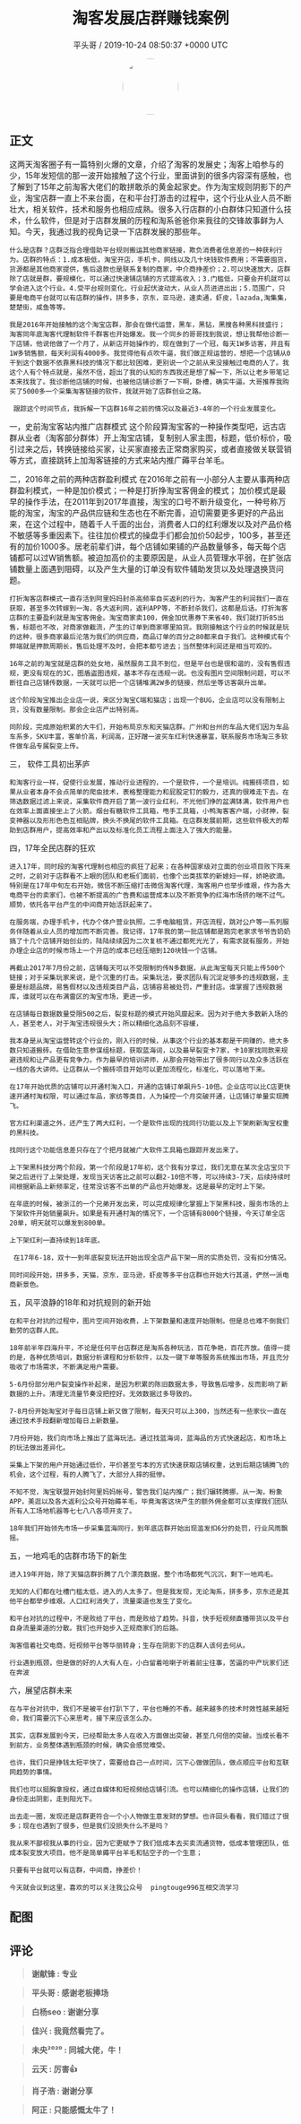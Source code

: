 <h1 align="center">淘客发展店群赚钱案例</h1>
<p align="center">
    <a>平头哥 / 2019-10-24 08:50:37 &#43;0000 UTC</a>
</p>

<div align="center">
    <img src="https://images.zsxq.com/FryirLjNsIOutco11e0Bq0xn43oZ?e=1590940799&amp;token=kIxbL07-8jAj8w1n4s9zv64FuZZNEATmlU_Vm6zD:k12nZGW3XwRyGF9YpGtRjEWCPmw=" width="100" height="100" style="border:1px solid;border-radius:50%; color:#ffffff"/>
</div>

## 正文

<div>
这两天淘客圈子有一篇特别火爆的文章，介绍了淘客的发展史；淘客上咱参与的少，15年发短信的那一波开始接触了这个行业，里面讲到的很多内容深有感触，也了解到了15年之前淘客大佬们的敢拼敢杀的黄金起家史。作为淘宝规则阴影下的产业，淘宝店群一直上不来台面，在和平台打游击的过程中，这个行业从业人员不断壮大，相关软件，技术和服务也相应成熟。很多入行店群的小白群体只知道什么技术，什么软件，但是对于店群发展的历程和淘系爸爸你来我往的交锋故事鲜为人知。今天，我通过我的视角记录一下店群发展的那些年。

    什么是店群？店群泛指合理借助平台规则搬运其他商家链接，欺负消费者信息差的一种获利行为。店群的特点：1.成本极低，淘宝开店，手机卡，网线以及几十块钱软件费用；不需要囤货，货源都是其他商家提供，售后退款也是联系复制的商家，中介商挣差价；2.可以快速放大，店群除了店就是群，要规模化，可以通过快速铺店铺的方式提高收入；3.门槛低，只要会开机就可以学会进入这个行业。4.受平台规则变化，行业起伏波动大，从业人员进进出出；5.范围广，只要是电商平台就可以有店群的操作，拼多多，京东，亚马逊，速卖通，虾皮，lazada,淘集集，楚楚街，咸鱼等等。
    
    我是2016年开始接触的这个淘宝店群，那会在做代运营，黑车，黑钻，黑搜各种黑科技盛行；淘客同年底淘客代理制软件千群客也开始爆发。我一个同乡的哥哥找到我说，想让我帮他诊断一下店铺，他说他做了一个月了，从新店开始操作的，现在做到了一个冠，每天1W多访客，并且有1W多销售额，每天利润有4000多。我觉得他有点吹牛逼，我们做正规运营的，想把一个店铺从0干到这个数据不依靠黑科技的情况下都比较困难，更别说一个之前从来没接触过电商的人了。我这个人有个特点就是，虽然不信，超出了我的认知的东西我还是想了解一下，所以让老乡带笔记本来找我了。我诊断他店铺的时候，也被他店铺诊断了一下啊，卧槽，确实牛逼。大哥推荐我购买了5000多一个采集淘客链接的软件，我就开始了店群创业之路。
   
     跟踪这个时间节点，我拆解一下店群16年之前的情况以及最近3-4年的一个行业发展变化。
    
 一，史前淘宝客站内推广店群模式
    这个阶段算淘宝客的一种操作类型吧，远古店群从业者（淘客部分群体）开上淘宝店铺，复制别人家主图，标题，低价标价，吸引过来之后，转换链接给买家，让买家直接去正常商家购买，或者直接做关联营销等方式，直接跳转上加淘客链接的方式来站内推广薅平台羊毛。

二，2016年之前的两种店群盈利模式
    在2016年之前有一小部分人主要从事两种店群盈利模式，一种是加价模式；一种是打折挣淘宝客佣金的模式；  加价模式是最早的操作手法，在2011年到2017年直接，淘宝的口号不断升级变化，一种号称万能的淘宝，淘宝的产品供应链和生态也在不断完善，迫切需要更多更好的产品出来，在这个过程中，随着千人千面的出台，消费者人口的红利爆发以及对产品价格不敏感等多重因素下。往往加价模式的操盘手们都会加价50起步，100多，甚至还有的加价1000多。居老前辈们讲，每个店铺如果铺的产品数量够多，每天每个店铺都可以过W销售额。被迫加高价的主要原因是，从业人员管理水平弱，在扩张店铺数量上面遇到阻碍，以及产生大量的订单没有软件辅助发货以及处理退换货问题。
    
    打折淘客店群模式一直存活到阿里妈妈封杀高频率自买返利的行为，淘客产生的利润我们一直在获取，甚至多次转嫁到一淘，各大返利网，返利APP等，不断封杀我们，这都是后话。打折淘客店群的主要盈利就是淘宝客佣金。淘宝商家卖100，佣金加优惠券下来省40，我们就打折85出售，标题也不改，对商家做截流，产生的订单到商家哪里拍货。我刚接触这个行业的时候就是玩的这种，很多商家最后沦落为我们的供应商，商品订单的百分之80都来自于我们。这种模式有个弊端就是押款周期长，售后处理不及时，会把本都亏进去；当然整体利润还是相当可观的。

    16年之前的淘宝就是店群的处女地，虽然服务工具不到位，但是平台也是很和谐的，没有售假违规，更没有现在的3C，图盾盗图违规，基本不存在违规一说。也没有图片空间限制问题，可以不断往自己店铺传数据，一天就可以把一个店铺堆满2W多的链接，然后坐等访客飙升出单。 

    这个阶段淘宝推出企业店一说，来区分淘宝C端和猫店；出现一个BUG，企业店可以没有限制上货，没有数量限制。那会企业店产出特别高。

    同阶段，完成原始积累的大牛们，开始布局京东和天猫店群。广州和台州的车品大佬们因为车品车系多，SKU丰富，客单价高，利润高，正好蹭一波买车红利快速暴富，联系服务市场淘三多软件做车品专属裂变上传。

三， 软件工具初出茅庐
    
    和淘客行业一样，促使行业发展，推动行业进程的，一个是软件，一个是培训。纯搬砖项目，如果从业者本身不会点简单的爬虫技术，表格整理能力和屁股定钉的毅力，还真的很难走下去。在筛选数据过滤上来说，采集软件商开启了第一波行业红利，不光他们挣的盆满钵满，软件用户也在效率上面直接坐上了火箭。烟台有糖软件工具箱，甩手工具箱，小鸭淘客客户端，小财神，裂变神器以及形形色色互相贴牌，换头不换尾的软件工具箱。在店群发展前期，这些软件极大的帮助到店群用户，提高效率和产出以及标准化员工流程上面注入了强大的能量。

四，17年全民店群的狂欢

    进入17年，同时段的淘客代理制也相应的疯狂了起来；在各种国家级对立面的创业项目败下阵来之时，之前对于店群看不上眼的团队和老板们面前，也像个出类拔萃的新媳妇一样，娇艳欲滴。特别是在17年中旬左右开始，微信不断压缩打击微信淘客代理，淘客用户也举步维艰，作为各大电商平台的卖家们，也被不断提高的广告费和运营成本以及不断竞争的红海市场挤的喘不过气。顺势，依托各平台产生的中间商开始活跃起来了。

    在服务端，办理手机卡，代办个体户营业执照，二手电脑租赁，开店流程，跳对公户等一系列服务伴随着从业人员的增加而不断完善。我记得，17年我的第一批店铺都是跑完老家求爷爷告奶奶搞了十几个店铺开始创业的，陆陆续续因为二次复核不通过都死光光了，有需求就有服务，开始办理企业店的时候市场上一个开店的成本已经压缩到120块钱一个店铺。

    再截止2017年7月份之前，店铺每天可以不受限制的传N多数据，从此淘宝每天只能上传500个链接；对于采集玩家来说，是个沉重的打击。采集玩法，要求团队有沉淀足够多的违规数据，主要是标题品牌，易售假材以及违规类目产品，店铺容易被处罚，严重封店。谁掌握了违规数据库，谁就可以在布满雷区的淘宝市场，更进一步。 

    在店铺每日数据数量受限500之后，裂变标题的模式开始风靡起来。因为对于绝大多数新入场的人，甚至老人，对于淘宝违规很头大；所以精细化选品刻不容缓，

    我本身是从淘宝运营转这个行业的，刚入行的时候，从事这个行业的基本都是干网赚的，绝大多数只知道搬砖。在借助生意参谋组标题，获取蓝海词，以及最早裂变卡7家，卡10家找同款来规避违规和让产品更有竞争力。作为最早的培训讲师，从那会开始带出了很多同行以及众多活跃在一线的各大讲师。让店群从一个搬砖项目开始可以更加流程化，标准化，可以落地下来。

    在17年开始优质的店铺可以开通村淘入口，开通的店铺订单飙升5-10倍。企业店可以比C店更快速开通村淘权限，可以通过车品，家纺等类目，人为操控一个月突破开通，让店铺订单量实现腾飞。
    
    官方红利渠道之外，还产生了两大红利，一个是软件出现的找同行功能以及上下架刷新淘宝权重的黑科技。

    找同行这个功能信息差只存在了个把月就被广大软件工具箱也跟踪开发出来了。

    上下架黑科技分两个阶段，第一个阶段是17年初，这个我有分享过，我们无意在某次全店宝贝下架之后进行了上架处理，发现当天访客比之前可以翻2-10倍不等，可以持续3-7天，后续持续时间根据新品上新频率定，往常没访客不出单的产品也开始爆发。这是最早的定时上下架。

    在年底的时候，被浙江的一个兄弟开发出来，可以完成规律化掌握上下架黑科技，服务市场的上下架软件开始销量飙升。如果是有开通村淘的情况下，一个店铺有8000个链接，今天订单全店20单，明天就可以爆发到800单。

    上下架红利一直持续到18年底。

     在17年6-18，双十一到年底裂变玩法开始出现全店产品下架一周的实质处罚，没有扣分情况。

    同时间段开始，拼多多，天猫，京东，亚马逊，虾皮等多平台店群也开始大行其道，俨然一派电商新景色。

五，风平浪静的18年和对抗规则的新开始

    在和平台对抗的过程中，图片空间开始收费，上下架数量和速度开始限制。但是总也难不倒我们勤劳的店群人民。

    18年前半年四海升平，不论是任何平台店群还是淘系各种玩法，百花争艳，百花齐放。值得一提的是，各种优质培训，数据分析课程和分析软件，以及一键下单等服务系统推出市场，并且充分吸收了市场需求，不断满足用户需要。

    5-6月份部分用户裂变操作补起来，是因为积累的陈旧数据太多，导致售后增多，反而影响了新数据的上升。清理无流量节奏没把控好。无效数据过多导致的。

    7-8月份开始淘宝对于每日店铺上新又做了限制，每天只可以上300，当然还有一些家伙一直在通过技术手段翻新增加每日上新数量。

    7月份开始，我们向市场上推出了蓝海玩法。通过找蓝海词，蓝海品的方式快速起店，和市场上的玩法做出差异化。

    采集上下架的用户开始通过低价，平价甚至亏本的方式快速获取店铺权重，达到后期店铺腾飞的机会，这个过程，有的人腾飞了，大部分人摔的挺惨。

    不知不觉，淘宝联盟开始封阿里妈妈帐号，警告我们站内推广；我们辗转腾挪，从一淘，粉象APP，美逛以及各大返利公众号开始薅羊毛，毕竟淘客这块产生的额外佣金都可以支撑我们团队所有人工场地机器等七七八八各项开支了。

    18年我们开始领先市场一步采集蓝海同行，到年底店群开始出现滥发扣6分的处罚，行业风雨飘摇。

五，一地鸡毛的店群市场下的新生

    进入19年开始，除了天猫店群折腾了几个漂亮数据，整个市场都死气沉沉，剩下一地鸡毛。

    无知的人们都在吐槽门槛太低，进入的人太多了。但是我发现，无论淘系，拼多多，京东还是其他平台都举步维艰。人口红利消失了，流量渠道也发生了变化。

    和平台对抗的过程中，不是败给了平台，而是败给了趋势。抖音，快手短视频直播带货以及平台自身流量渠道的分散。我们也开始步入正规商家们的后路。

    淘客借着社交电商，短视频平台等华丽转身；生存在阴影下的店群人该何去何从。

    行业遇到瓶颈，但是做的好的人大有人在，小白留着哈喇子听着前尘往事，苦逼的中产玩家们还在奔波

六，展望店群未来

    在与平台对抗中，我们不是被平台打趴下了，平台也睡的不香。越来越多的技术时效性越来越短命，我们需要沉下心来思考，接下来应该怎么办。

    其实，店群发展到今天，已经帮助太多人在收入方面做出突破，甚至几何倍的突破。当成长看不到前方，业务整体遇到瓶颈的时候，确实会感觉难受。

    也许，我们只是挣钱太短平快了，需要给自己一点时间，沉下心做做团队，做点顺应平台和互联网趋势的事情。

    我们也可以挺胸拿授权，通过自媒体和短视频给店铺引流。也可以精细化的操作店铺，让我们的身份走出阴影，走到阳光下。

    出去走一圈，发现还是店群更符合一个小人物做生意发财的梦想。也许回头看看，我们错过了很多；现在也遇到了很多，但是我们没损失什么不是吗？

    我从来不鄙视我从事的行业，因为它更赋予了我们低成本去买卖流通货物，低成本管理团队，低成本裂变放大项目。他不是简单薅平台羊毛和钻空子的一个生意；

    只要有平台就可以有店群，中间商，挣差价！
    
    今天就会议到这里，喜欢的可以关注我公众号  pingtouge996互相交流学习
</div>

## 配图
<div class="image" align="center">

</div>

## 评论

<div align="left">
<div>

<blockquote >
<span> <strong>谢献锋 : 专业 </strong></span>
</blockquote>

<blockquote >
<span> <strong>平头哥 : 感谢老板捧场 </strong></span>
</blockquote>

<blockquote >
<span> <strong>白杨seo : 谢谢分享 </strong></span>
</blockquote>

<blockquote >
<span> <strong>佳兴 : 我竟然看完了。 </strong></span>
</blockquote>

<blockquote >
<span> <strong>未央²⁰²⁰ : 同城大佬，牛！ </strong></span>
</blockquote>

<blockquote >
<span> <strong>云天 : 厉害👍 </strong></span>
</blockquote>

<blockquote >
<span> <strong>肖子浩 : 谢谢分享 </strong></span>
</blockquote>

<blockquote >
<span> <strong>阿正 : 只能感慨太牛了！ </strong></span>
</blockquote>

</div>
</div>